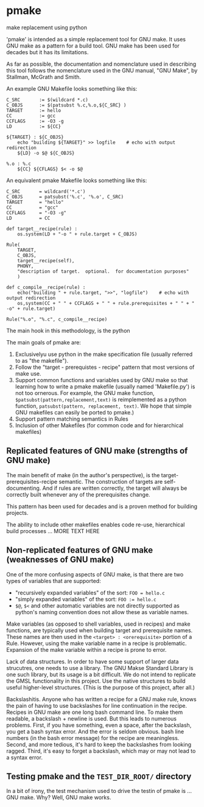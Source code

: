 # pmake
make replacement using python

'pmake' is intended as a simple replacement tool for GNU make. It uses GNU make
as a pattern for a build tool.  GNU make has been used for decades but
it has its limitations.

As far as possible,  the documentation and nomenclature used in describing
this tool follows the nomenclature used in the GNU manual, "GNU Make",  by
Stallman, McGrath and Smith.

An example GNU Makefile looks something like this:

```
C_SRC       := $(wildcard *.c)
C_OBJS      := $(patsubst %.c,%.o,${C_SRC} )
TARGET      := hello
CC          := gcc
CCFLAGS     := -O3 -g
LD          := ${CC}

${TARGET} : ${C_OBJS}
    echo "building ${TARGET}" >> logfile    # echo with output redirection
    ${LD} -o $@ ${C_OBJS}

%.o : %.c
    ${CC} ${CFLAGS} $< -o $@

```

An equivalent pmake Makefile looks something like this:

```
C_SRC       = wildcard('*.c')
C_OBJS      = patsubst('%.c', '%.o', C_SRC)
TARGET      = "hello"
CC          = "gcc"
CCFLAGS     = "-O3 -g"
LD          = CC

def target__recipe(rule) :
    os.system(LD + "-o " + rule.target + C_OBJS)

Rule(
    TARGET,
    C_OBJS,
    target__recipe(self),
    PHONY,
    "description of target.  optional.  for documentation purposes"
    )

def c_compile__recipe(rule) :
    echo("building " + rule.target, ">>", "logfile")    # echo with output redirection
    os,system(CC + " " + CCFLAGS + " " + rule.prerequisites + " " + " -o" + rule.target)

Rule("%.o", "%.c", c_compile__recipe)

```

The main hook in this methodology, is the python 

The main goals of pmake are:

1. Exclusivelyu use python in the make specification file (usually referred to as "the makefile").
1. Follow the "target - prerequistes - recipe" pattern that most versions of make use.
1. Support common functions and variables used by GNU make so that learning how to 
write a pmake makefile (usually named 'Makefile.py') is not too ornerous.  For example,
the GNU make function, `$patsubst(pattern,replacement,text)` is reimplemented as a python
function, `patsubst(pattern, replacement, text)`.  We
hope that simple GNU makefiles can easily be ported to pmake.)
1. Support pattern matching semantics in Rules
1. Inclusion of other Makefiles (for common code and for hierarchical makefiles)

## Replicated features of GNU make (strengths of GNU make)

The main benefit of make (in the author's perspective), is the target-prerequisites-recipe
semantic.  The construction of targets are self-documenting.  And if rules
are written correctly, the target will always be correctly built whenever
any of the prerequisites change. 

This pattern has been used for decades and is a proven method for building projects.

The ability to include other makefiles enables code re-use, hierarchical build
processes ...  MORE TEXT HERE




## Non-replicated features of GNU make  (weaknesses of GNU make)

One of the more confusing aspects of GNU make, is that there are two types of
variables that are supported:

- "recursively expanded variables" of the sort: `FOO = hello.c`
- "simply expanded variables" of the sort: `FOO := hello.c`
- `$@`, `$<` and other automatic variables are not directly supported as python's
naming convention does not allow these as variable names.

Make variables (as opposed to shell variables, used in recipes) and make functions,
are typically used when building target and prerequisite names.  These names are
then used in the `<target> : <orerequisite>` portion of a Rule.  However, using the 
make variable name in a recipe is problematic.  Expansion of the make variable 
within a recipe is prone to error.

Lack of data structures.  In order to have some support of larger data 
strucutres,  one needs to use a library. The GNU Makse Standard Library 
is one such library,  but its usage is a bit difficult.  We do not intend to
replicate the GMSL functionality in this project.  Use the native structures
to build useful higher-level structures.  (This is the purpose of this
project, after all.)

Backslashitis.  Anyone who has written a recipe for a GNU make rule,  knows
the pain of having to use backslashes for line continuation in the recipe. 
Recipes in GNU make are one long bash command line.  To make them readable,
a backslash + newline is used.  But this leads to numerous problems.  First,
if you have something,  even a space, after the backslash,  you get a bash syntax
error.  And the error is seldom obvious.  bash line numbers (in the bash error 
message) for the recipe are meaningless.  Second, and more tedious,  it's hard
to keep the backslashes from looking ragged.  Third,  it's easy to forget a 
backslash, which may or may not lead to a syntax error.


## Testing pmake and the `TEST_DIR_ROOT/` directory

In a bit of irony,  the test mechanism used to drive the testin of pmake is ... GNU make.
Why?  Well, GNU make works.  

